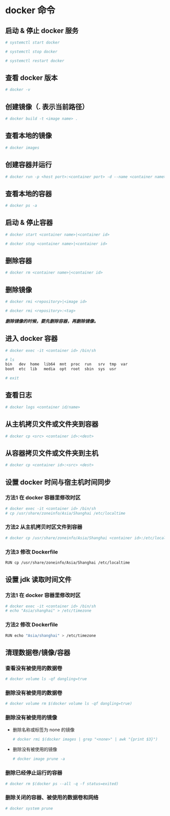 # docker 命令

## 启动 & 停止 docker 服务

``` bash
# systemctl start docker

# systemctl stop docker

# systemctl restart docker
```

## 查看 docker 版本

``` bash
# docker -v
```

## 创建镜像（. 表示当前路径）

``` bash
# docker build -t <image name> .
```

## 查看本地的镜像

``` bash
# docker images
```

## 创建容器并运行

``` bash
# docker run -p <host port>:<container port> -d --name <container name> <image name>
```

## 查看本地的容器

``` bash
# docker ps -a
```

## 启动 & 停止容器

``` bash
# docker start <container name>|<container id>

# docker stop <container name>|<container id>
```

## 删除容器

``` bash
# docker rm <container name>|<container id>
```

## 删除镜像

``` bash
# docker rmi <repository>|<image id>

# docker rmi <repository>:<tag>
```

***删除镜像的时候，要先删除容器，再删除镜像。***

## 进入 docker 容器

``` bash
# docker exec -it <container id> /bin/sh

# ls
bin   dev  home  lib64	mnt  proc  run	 srv  tmp  var
boot  etc  lib	 media	opt  root  sbin  sys  usr

# exit
```

## 查看日志

``` bash
# docker logs <container id/name>
```

## 从主机拷贝文件或文件夹到容器

``` bash
# docker cp <src> <container id>:<dest>
```

## 从容器拷贝文件或文件夹到主机

``` bash
# docker cp <container id>:<src> <dest>
```

## 设置 docker 时间与宿主机时间同步

### 方法1 在 docker 容器里修改时区

``` bash
# docker exec -it <container id> /bin/sh
# cp /usr/share/zoneinfo/Asia/Shanghai /etc/localtime
```

### 方法2 从主机拷贝时区文件到容器

``` bash
# docker cp /usr/share/zoneinfo/Asia/Shanghai <container id>:/etc/localtime
```

### 方法3 修改 Dockerfile
``` bash
RUN cp /usr/share/zoneinfo/Asia/Shanghai /etc/localtime
```

## 设置 jdk 读取时间文件

### 方法1 在 docker 容器里修改时区

``` bash
# docker exec -it <container id> /bin/sh
# echo "Asia/shanghai" > /etc/timezone
```

### 方法2 修改 Dockerfile

``` bash
RUN echo "Asia/shanghai" > /etc/timezone
```

## 清理数据卷/镜像/容器

### 查看没有被使用的数据卷

```bash
# docker volume ls -qf dangling=true
```

### 删除没有被使用的数据卷

```bash
# docker volume rm $(docker volume ls -qf dangling=true)
```

### 删除没有被使用的镜像

- 删除名称或标签为 none 的镜像
    ```bash
    # docker rmi $(docker images | grep "<none>" | awk "{print $3}")
    ```
- 删除没有被使用的镜像
    ```bash
    # docker image prune -a
    ```

### 删除已经停止运行的容器

```bash
# docker rm $(docker ps --all -q -f status=exited)
```

### 删除关闭的容器、被使用的数据卷和网络

```bash
# docker system prune
```
